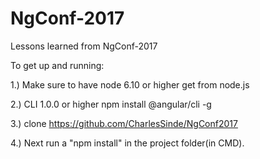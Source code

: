 # NgConf-2017
Lessons learned from NgConf-2017

To get up and running:

1.) Make sure to have node 6.10 or higher get from node.js

2.) CLI 1.0.0 or higher npm install @angular/cli -g

3.) clone https://github.com/CharlesSinde/NgConf2017

4.) Next run a "npm install" in the project folder(in CMD). 